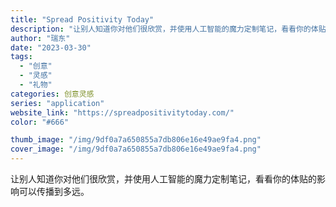 ```yaml
---
title: "Spread Positivity Today"
description: "让别人知道你对他们很欣赏，并使用人工智能的魔力定制笔记，看看你的体贴的影响可以传播到多远。 "
author: "瑞东"
date: "2023-03-30"
tags:
  - "创意"
  - "灵感"
  - "礼物"
categories: 创意灵感
series: "application"
website_link: "https://spreadpositivitytoday.com/"
color: "#666"

thumb_image: "/img/9df0a7a650855a7db806e16e49ae9fa4.png"
cover_image: "/img/9df0a7a650855a7db806e16e49ae9fa4.png"
---
```


让别人知道你对他们很欣赏，并使用人工智能的魔力定制笔记，看看你的体贴的影响可以传播到多远。 